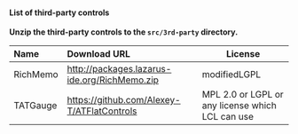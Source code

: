 #### List of third-party controls

**Unzip the third-party controls to the `src/3rd-party` directory.**


| Name | Download URL | License |
| :------ | :------ | ---- |
| RichMemo | http://packages.lazarus-ide.org/RichMemo.zip | modifiedLGPL |
| TATGauge | https://github.com/Alexey-T/ATFlatControls | MPL 2.0 or LGPL or any license which LCL can use |

